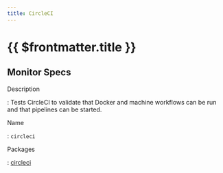 ```yaml
---
title: CircleCI
---
```


# {{ $frontmatter.title }}

## Monitor Specs

Description

: Tests CircleCI to validate that Docker and machine workflows can be run and that pipelines can be started.

Name

: `circleci`

Packages

: [circleci](circleci_circleci.md)


<!--@include: /parts/_1.md-->


<!--@include: /parts/_2.md-->